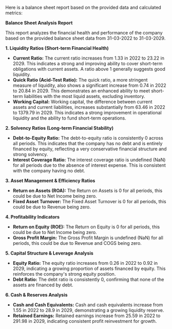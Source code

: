 Here is a balance sheet report based on the provided data and calculated metrics:

**Balance Sheet Analysis Report**

This report analyzes the financial health and performance of the company based on the provided balance sheet data from 31-03-2022 to 31-03-2029.

**1. Liquidity Ratios (Short-term Financial Health)**

*   **Current Ratio:** The current ratio increases from 1.33 in 2022 to 23.22 in 2029. This indicates a strong and improving ability to cover short-term obligations with current assets. A ratio above 1 generally suggests good liquidity.
*   **Quick Ratio (Acid-Test Ratio):** The quick ratio, a more stringent measure of liquidity, also shows a significant increase from 0.74 in 2022 to 20.84 in 2029. This demonstrates an enhanced ability to meet short-term liabilities with the most liquid assets, excluding inventory.
*   **Working Capital:** Working capital, the difference between current assets and current liabilities, increases substantially from 63.46 in 2022 to 1379.79 in 2029. This indicates a strong improvement in operational liquidity and the ability to fund short-term operations.

**2. Solvency Ratios (Long-term Financial Stability)**

*   **Debt-to-Equity Ratio:** The debt-to-equity ratio is consistently 0 across all periods. This indicates that the company has no debt and is entirely financed by equity, reflecting a very conservative financial structure and strong solvency.
*   **Interest Coverage Ratio:** The interest coverage ratio is undefined (NaN) for all periods due to the absence of interest expense. This is consistent with the company having no debt.

**3. Asset Management & Efficiency Ratios**

*   **Return on Assets (ROA):** The Return on Assets is 0 for all periods, this could be due to Net Income being zero.
*   **Fixed Asset Turnover:** The Fixed Asset Turnover is 0 for all periods, this could be due to Revenue being zero.

**4. Profitability Indicators**

*   **Return on Equity (ROE):** The Return on Equity is 0 for all periods, this could be due to Net Income being zero.
*   **Gross Profit Margin:** The Gross Profit Margin is undefined (NaN) for all periods, this could be due to Revenue and COGS being zero.

**5. Capital Structure & Leverage Analysis**

*   **Equity Ratio:** The equity ratio increases from 0.26 in 2022 to 0.92 in 2029, indicating a growing proportion of assets financed by equity. This reinforces the company's strong equity position.
*   **Debt Ratio:** The debt ratio is consistently 0, confirming that none of the assets are financed by debt.

**6. Cash & Reserves Analysis**

*   **Cash and Cash Equivalents:** Cash and cash equivalents increase from 1.55 in 2022 to 28.9 in 2029, demonstrating a growing liquidity reserve.
*   **Retained Earnings:** Retained earnings increase from 25.59 in 2022 to 291.98 in 2029, indicating consistent profit reinvestment for growth.